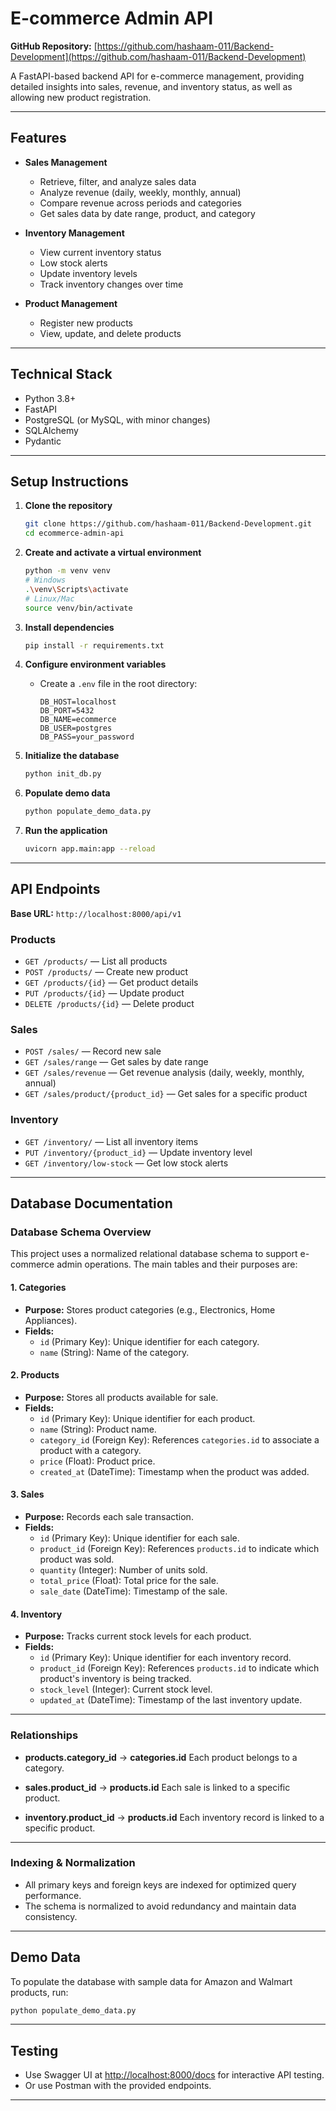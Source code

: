 # E-commerce Admin API

**GitHub Repository:** [https://github.com/hashaam-011/Backend-Development](https://github.com/hashaam-011/Backend-Development)

A FastAPI-based backend API for e-commerce management, providing detailed insights into sales, revenue, and inventory status, as well as allowing new product registration.

---

## Features

- **Sales Management**
  - Retrieve, filter, and analyze sales data
  - Analyze revenue (daily, weekly, monthly, annual)
  - Compare revenue across periods and categories
  - Get sales data by date range, product, and category

- **Inventory Management**
  - View current inventory status
  - Low stock alerts
  - Update inventory levels
  - Track inventory changes over time

- **Product Management**
  - Register new products
  - View, update, and delete products

---

## Technical Stack

- Python 3.8+
- FastAPI
- PostgreSQL (or MySQL, with minor changes)
- SQLAlchemy
- Pydantic

---

## Setup Instructions

1. **Clone the repository**
   ```bash
   git clone https://github.com/hashaam-011/Backend-Development.git
   cd ecommerce-admin-api
   ```

2. **Create and activate a virtual environment**
   ```bash
   python -m venv venv
   # Windows
   .\venv\Scripts\activate
   # Linux/Mac
   source venv/bin/activate
   ```

3. **Install dependencies**
   ```bash
   pip install -r requirements.txt
   ```

4. **Configure environment variables**
   - Create a `.env` file in the root directory:
     ```
     DB_HOST=localhost
     DB_PORT=5432
     DB_NAME=ecommerce
     DB_USER=postgres
     DB_PASS=your_password
     ```

5. **Initialize the database**
   ```bash
   python init_db.py
   ```

6. **Populate demo data**
   ```bash
   python populate_demo_data.py
   ```

7. **Run the application**
   ```bash
   uvicorn app.main:app --reload
   ```

---

## API Endpoints

**Base URL:** `http://localhost:8000/api/v1`

### Products
- `GET /products/` — List all products
- `POST /products/` — Create new product
- `GET /products/{id}` — Get product details
- `PUT /products/{id}` — Update product
- `DELETE /products/{id}` — Delete product

### Sales
- `POST /sales/` — Record new sale
- `GET /sales/range` — Get sales by date range
- `GET /sales/revenue` — Get revenue analysis (daily, weekly, monthly, annual)
- `GET /sales/product/{product_id}` — Get sales for a specific product

### Inventory
- `GET /inventory/` — List all inventory items
- `PUT /inventory/{product_id}` — Update inventory level
- `GET /inventory/low-stock` — Get low stock alerts

---

## Database Documentation

### Database Schema Overview

This project uses a normalized relational database schema to support e-commerce admin operations. The main tables and their purposes are:

#### 1. Categories
- **Purpose:** Stores product categories (e.g., Electronics, Home Appliances).
- **Fields:**
  - `id` (Primary Key): Unique identifier for each category.
  - `name` (String): Name of the category.

#### 2. Products
- **Purpose:** Stores all products available for sale.
- **Fields:**
  - `id` (Primary Key): Unique identifier for each product.
  - `name` (String): Product name.
  - `category_id` (Foreign Key): References `categories.id` to associate a product with a category.
  - `price` (Float): Product price.
  - `created_at` (DateTime): Timestamp when the product was added.

#### 3. Sales
- **Purpose:** Records each sale transaction.
- **Fields:**
  - `id` (Primary Key): Unique identifier for each sale.
  - `product_id` (Foreign Key): References `products.id` to indicate which product was sold.
  - `quantity` (Integer): Number of units sold.
  - `total_price` (Float): Total price for the sale.
  - `sale_date` (DateTime): Timestamp of the sale.

#### 4. Inventory
- **Purpose:** Tracks current stock levels for each product.
- **Fields:**
  - `id` (Primary Key): Unique identifier for each inventory record.
  - `product_id` (Foreign Key): References `products.id` to indicate which product's inventory is being tracked.
  - `stock_level` (Integer): Current stock level.
  - `updated_at` (DateTime): Timestamp of the last inventory update.

---

### Relationships

- **products.category_id** → **categories.id**
  Each product belongs to a category.

- **sales.product_id** → **products.id**
  Each sale is linked to a specific product.

- **inventory.product_id** → **products.id**
  Each inventory record is linked to a specific product.

---

### Indexing & Normalization

- All primary keys and foreign keys are indexed for optimized query performance.
- The schema is normalized to avoid redundancy and maintain data consistency.

---

## Demo Data

To populate the database with sample data for Amazon and Walmart products, run:
```bash
python populate_demo_data.py
```

---

## Testing

- Use Swagger UI at [http://localhost:8000/docs](http://localhost:8000/docs) for interactive API testing.
- Or use Postman with the provided endpoints.

---
